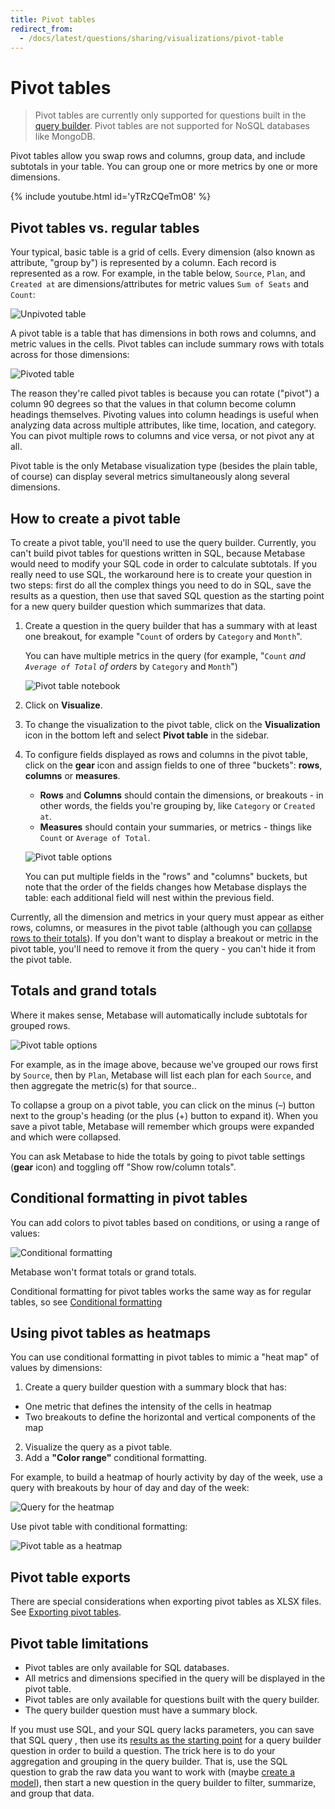 ```yaml
---
title: Pivot tables
redirect_from:
  - /docs/latest/questions/sharing/visualizations/pivot-table
---
```


# Pivot tables

> Pivot tables are currently only supported for questions built in the [query builder](../query-builder/editor.md). Pivot tables are not supported for NoSQL databases like MongoDB.

Pivot tables allow you swap rows and columns, group data, and include subtotals in your table. You can group one or more metrics by one or more dimensions.

{% include youtube.html id='yTRzCQeTmO8' %}

## Pivot tables vs. regular tables

Your typical, basic table is a grid of cells. Every dimension (also known as attribute, "group by") is represented by a column. Each record is represented as a row. For example, in the table below, `Source`, `Plan`, and `Created at` are dimensions/attributes for metric values `Sum of Seats` and `Count`:

![Unpivoted table](../images/unpivoted-table.png)

A pivot table is a table that has dimensions in both rows and columns, and metric values in the cells. Pivot tables can include summary rows with totals across for those dimensions:

![Pivoted table](../images/pivoted-table.png)

The reason they're called pivot tables is because you can rotate ("pivot") a column 90 degrees so that the values in that column become column headings themselves. Pivoting values into column headings is useful when analyzing data across multiple attributes, like time, location, and category. You can pivot multiple rows to columns and vice versa, or not pivot any at all.

Pivot table is the only Metabase visualization type (besides the plain table, of course) can display several metrics simultaneously along several dimensions.

## How to create a pivot table

To create a pivot table, you'll need to use the query builder. Currently, you can't build pivot tables for questions written in SQL, because Metabase would need to modify your SQL code in order to calculate subtotals. If you really need to use SQL, the workaround here is to create your question in two steps: first do all the complex things you need to do in SQL, save the results as a question, then use that saved SQL question as the starting point for a new query builder question which summarizes that data.

1. Create a question in the query builder that has a summary with at least one breakout, for example "`Count` of orders by `Category` and `Month`".

   You can have multiple metrics in the query (for example, "`Count` _and `Average of Total` of orders_ by `Category` and `Month`")

   ![Pivot table notebook](../images/pivot-table-notebook.png)

2. Click on **Visualize**.
3. To change the visualization to the pivot table, click on the **Visualization** icon in the bottom left and select **Pivot table** in the sidebar.
4. To configure fields displayed as rows and columns in the pivot table, click on the **gear** icon and assign fields to one of three "buckets": **rows**, **columns** or **measures**.

   - **Rows** and **Columns** should contain the dimensions, or breakouts - in other words, the fields you're grouping by, like `Category` or `Created at`.
   - **Measures** should contain your summaries, or metrics - things like `Count` or `Average of Total`.

   ![Pivot table options](../images/pivot-table-options.png)

   You can put multiple fields in the "rows" and "columns" buckets, but note that the order of the fields changes how Metabase displays the table: each additional field will nest within the previous field.

Currently, all the dimension and metrics in your query must appear as either rows, columns, or measures in the pivot table (although you can [collapse rows to their totals](#totals-and-grand-totals)). If you don't want to display a breakout or metric in the pivot table, you'll need to remove it from the query - you can't hide it from the pivot table.

## Totals and grand totals

Where it makes sense, Metabase will automatically include subtotals for grouped rows.

![Pivot table options](../images/pivot-table-options.png)

For example, as in the image above, because we've grouped our rows first by `Source`, then by `Plan`, Metabase will list each plan for each `Source`, and then aggregate the metric(s) for that source..

To collapse a group on a pivot table, you can click on the minus (–) button next to the group's heading (or the plus (+) button to expand it). When you save a pivot table, Metabase will remember which groups were expanded and which were collapsed.

You can ask Metabase to hide the totals by going to pivot table settings (**gear** icon) and toggling off "Show row/column totals".

## Conditional formatting in pivot tables

You can add colors to pivot tables based on conditions, or using a range of values:

![Conditional formatting](../images/pivot-conditional-formatting.png)

Metabase won't format totals or grand totals.

Conditional formatting for pivot tables works the same way as for regular tables, so see [Conditional formatting](./table.md#conditional-table-formatting)

## Using pivot tables as heatmaps

You can use conditional formatting in pivot tables to mimic a "heat map" of values by dimensions:

1. Create a query builder question with a summary block that has:

- One metric that defines the intensity of the cells in heatmap
- Two breakouts to define the horizontal and vertical components of the map

2. Visualize the query as a pivot table.
3. Add a **"Color range"** conditional formatting.

For example, to build a heatmap of hourly activity by day of the week, use a query with breakouts by hour of day and day of the week:

![Query for the heatmap](../images/heatmap-query.png)

Use pivot table with conditional formatting:

![Pivot table as a heatmap](../images/pivot-table-as-heatmap.png)

## Pivot table exports

There are special considerations when exporting pivot tables as XLSX files. See [Exporting pivot tables](../exporting-results.md#exporting-pivot-tables).

## Pivot table limitations

- Pivot tables are only available for SQL databases.
- All metrics and dimensions specified in the query will be displayed in the pivot table.
- Pivot tables are only available for questions built with the query builder.
- The query builder question must have a summary block.

If you must use SQL, and your SQL query lacks parameters, you can save that SQL query , then use its [results as the starting point](../native-editor/writing-sql.md#explore-sql-question-results-using-the-query-builder) for a query builder question in order to build a question. The trick here is to do your aggregation and grouping in the query builder. That is, use the SQL question to grab the raw data you want to work with (maybe [create a model](../../data-modeling/models.md)), then start a new question in the query builder to filter, summarize, and group that data.
